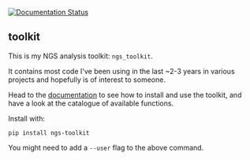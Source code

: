 [![Documentation Status](https://readthedocs.org/projects/ngs-toolkit/badge/?version=latest)](http://ngs-toolkit.readthedocs.io/en/latest/?badge=latest)

## toolkit

This is my NGS analysis toolkit: ``ngs_toolkit``.

It contains most code I've been using in the last ~2-3 years in various projects and hopefully is of interest to someone.

Head to the [documentation](http://ngs-toolkit.readthedocs.io/) to see how to install and use the toolkit, and have a look at the catalogue of available functions.

Install with:

```
pip install ngs-toolkit
```
You might need to add a ``--user`` flag to the above command.
